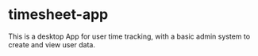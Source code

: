 # timesheet-app
This is a desktop App for user time tracking, with a basic admin system to create and view user data.
